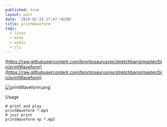 ```yaml
---
published: true
layout: post
date: '2018-02-24 17:47 +0100'
title: printWaveform
tags:
  - linux
  - mine
  - audio
  - cli
---
```

[https://raw.githubusercontent.com/brontosaurusrex/stretchbang/master/bin/printWaveform](https://raw.githubusercontent.com/brontosaurusrex/stretchbang/master/bin/printWaveform)

![printWaveform.png]({{site.baseurl}}/media/printWaveform.png)  

Usage

	# print and play
	printWaveform *.mp3
    # just print
    printWaveform np *.mp3
